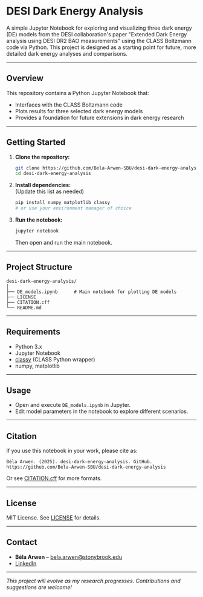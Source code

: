 # DESI Dark Energy Analysis

A simple Jupyter Notebook for exploring and visualizing three dark energy (DE) models from the DESI collaboration's paper "Extended Dark Energy analysis using DESI DR2 BAO measurements" using the CLASS Boltzmann code via Python. This project is designed as a starting point for future, more detailed dark energy analyses and comparisons.

---

## Overview

This repository contains a Python Jupyter Notebook that:
- Interfaces with the CLASS Boltzmann code
- Plots results for three selected dark energy models
- Provides a foundation for future extensions in dark energy research

---

## Getting Started

1. **Clone the repository:**
   ```bash
   git clone https://github.com/Bela-Arwen-SBU/desi-dark-energy-analysis.git
   cd desi-dark-energy-analysis
   ```

2. **Install dependencies:**  
   (Update this list as needed)
   ```bash
   pip install numpy matplotlib classy
   # or use your environment manager of choice
   ```

3. **Run the notebook:**
   ```bash
   jupyter notebook
   ```
   Then open and run the main notebook.

---

## Project Structure

```
desi-dark-energy-analysis/
│
├── DE_models.ipynb      # Main notebook for plotting DE models
├── LICENSE
├── CITATION.cff
└── README.md
```

---

## Requirements

- Python 3.x
- Jupyter Notebook
- [classy](https://github.com/lesgourg/class_public) (CLASS Python wrapper)
- numpy, matplotlib

---

## Usage

- Open and execute `DE_models.ipynb` in Jupyter.
- Edit model parameters in the notebook to explore different scenarios.

---

## Citation

If you use this notebook in your work, please cite as:

```
Béla Arwen. (2025). desi-dark-energy-analysis. GitHub. https://github.com/Bela-Arwen-SBU/desi-dark-energy-analysis
```

Or see [CITATION.cff](./CITATION.cff) for more formats.

---

## License

MIT License. See [LICENSE](./LICENSE) for details.

---

## Contact

- **Béla Arwen** – bela.arwen@stonybrook.edu
- [LinkedIn](https://www.linkedin.com/in/belaarwen/)

---

_This project will evolve as my research progresses. Contributions and suggestions are welcome!_
